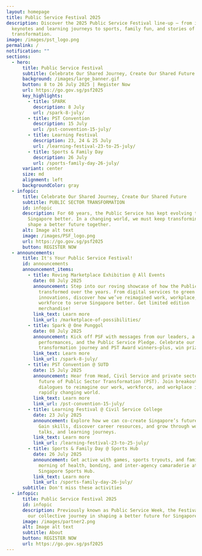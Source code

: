 ```yaml
---
layout: homepage
title: Public Service Festival 2025
description: Discover the 2025 Public Service Festival line-up – from inspiring
  keynotes and learning journeys to sports, family fun, and stories of
  transformation.
image: /images/pst_logo.png
permalink: /
notification: ""
sections:
  - hero:
      title: Public Service Festival
      subtitle: Celebrate Our Shared Journey, Create Our Shared Future
      background: /images/large_banner.gif
      button: 8 to 26 July 2025 | Register Now
      url: https://go.gov.sg/psf2025
      key_highlights:
        - title: SPARK
          description: 8 July
          url: /spark-8-july/
        - title: PST Convention
          description: 15 July
          url: /pst-convention-15-july/
        - title: Learning Festival
          description: 23, 24 & 25 July
          url: /learning-festival-23-to-25-july/
        - title: Sports & Family Day
          description: 26 July
          url: /sports-family-day-26-july/
      variant: center
      size: md
      alignment: left
      backgroundColor: gray
  - infopic:
      title: Celebrate Our Shared Journey, Create Our Shared Future
      subtitle: PUBLIC SECTOR TRANSFORMATION
      id: infopic
      description: For 60 years, the Public Service has kept evolving to serve
        Singapore better. In a changing world, we must keep transforming to
        shape a better future together.
      alt: Image alt text
      image: /images/PSF_logo.png
      url: https://go.gov.sg/psf2025
      button: REGISTER NOW
  - announcements:
      title: It's Your Public Service Festival!
      id: announcements
      announcement_items:
        - title: Roving Marketplace Exhibition @ All Events
          date: 08 July 2025
          announcement: Step into our roving showcase of how the Public Service has
            transformed over the years. From digital services to green
            innovations, discover how we’ve reimagined work, workplace, and
            workforce to serve Singapore better. Get limited edition
            merchandise!
          link_text: Learn more
          link_url: /marketplace-of-possibilities/
        - title: Spark @ One Punggol
          date: 08 July 2025
          announcement: Kick off PSF with messages from our leaders, a trivia quiz, live
            performances, and the Public Service Pledge. Celebrate our
            transformation journey and PST Award winners—plus, win prizes!
          link_text: Learn more
          link_url: /spark-8-july/
        - title: PST Convention @ SUTD
          date: 15 July 2025
          announcement: Hear from Head, Civil Service and private sector leaders on the
            future of Public Sector Transformation (PST). Join breakout
            dialogues to reimagine our work, workforce, and workplace in a
            rapidly changing world.
          link_text: Learn more
          link_url: /pst-convention-15-july/
        - title: Learning Festival @ Civil Service College
          date: 23 July 2025
          announcement: Explore how we can co-create Singapore’s future with citizens.
            Gain skills, discover career resources, and grow through workshops,
            talks, and learning journeys.
          link_text: Learn more
          link_url: /learning-festival-23-to-25-july/
        - title: Sports & Family Day @ Sports Hub
          date: 26 July 2025
          announcement: Get active with games, sports tryouts, and family fun! Enjoy a
            morning of health, bonding, and inter-agency camaraderie at the
            Singapore Sports Hub.
          link_text: Learn more
          link_url: /sports-family-day-26-july/
      subtitle: Don't miss these activities
  - infopic:
      title: Public Service Festival 2025
      id: infopic
      description: Previously known as Public Service Week, the Festival celebrates
        our collective journey in shaping a better future for Singapore.
      image: /images/partner2.png
      alt: Image alt text
      subtitle: About
      button: REGISTER NOW
      url: https://go.gov.sg/psf2025
---
```

